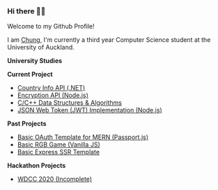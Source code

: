 ### Hi there 🙋‍♂️

Welcome to my Github Profile! 

I am <a href="http://chunghak.tech">Chung</a>, I'm currently a third year Computer Science student at the University of Auckland. 

**University Studies**


**Current Project**
- [Country Info API (.NET)](https://github.com/chunghakngor/country-api)
- [Encryption API (Node.js)](https://github.com/chunghakngor)
- <a href="https://github.com/chunghakngor/ds-algo"> C/C++ Data Structures & Algorithms </a>
- <a href="https://github.com/chunghakngor/"> JSON Web Token (JWT) Implementation (Node.js) </a>


**Past Projects**
- <a href="https://github.com/chunghakngor/OAuth"> Basic OAuth Template for MERN (Passport.js)</a>
- <a href="https://github.com/chunghakngor/RGB-Color-Game"> Basic RGB Game (Vanilla JS) </a>
- <a href="https://github.com/chunghakngor/express-template"> Basic Express SSR Template </a>

**Hackathon Projects**
- <a href="https://github.com/chunghakngor/WDCC-Hackathon"> WDCC 2020 (Incomplete) </a>

